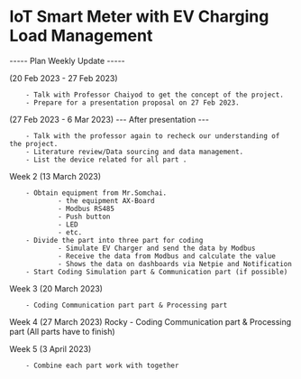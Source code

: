 <h1> IoT Smart Meter with EV Charging Load Management </h1>

----- Plan Weekly Update -----

(20 Feb 2023 - 27 Feb 2023) 

        - Talk with Professor Chaiyod to get the concept of the project.
        - Prepare for a presentation proposal on 27 Feb 2023.
        
(27 Feb 2023 - 6 Mar 2023)  --- After presentation --- 

        - Talk with the professor again to recheck our understanding of the project.
        - Literature review/Data sourcing and data management.
        - List the device related for all part .
        
Week 2 (13 March 2023)

        - Obtain equipment from Mr.Somchai.
                - the equipment AX-Board
                - Modbus RS485
                - Push button
                - LED
                - etc.
        - Divide the part into three part for coding
                - Simulate EV Charger and send the data by Modbus
                - Receive the data from Modbus and calculate the value
                - Shows the data on dashboards via Netpie and Notification
        - Start Coding Simulation part & Communication part (if possible)
                
Week 3 (20 March 2023)

        - Coding Communication part part & Processing part
        
Week 4 (27 March 2023)
Rocky
        - Coding Communication part & Processing part 
                (All parts have to finish)
        
Week 5 (3 April 2023)

        - Combine each part work with together
